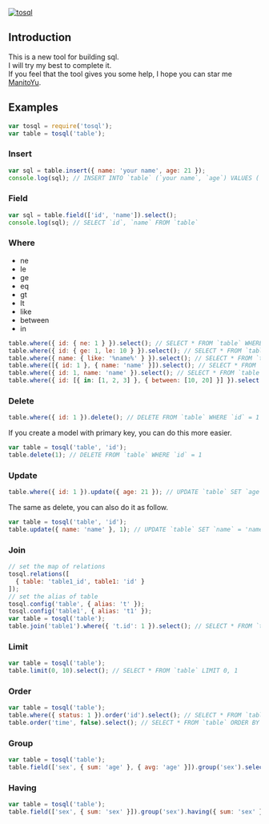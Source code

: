 [![tosql](http://www.onionkings.com/tosql.png)](https://github.com/ManitoYu/tosql)

## Introduction

This is a new tool for building sql.  
I will try my best to complete it.  
If you feel that the tool gives you some help, I hope you can star me [ManitoYu](https://github.com/ManitoYu/tosql).

## Examples

```js
var tosql = require('tosql');
var table = tosql('table');
```

### Insert

```js
var sql = table.insert({ name: 'your name', age: 21 });
console.log(sql); // INSERT INTO `table` (`your name`, `age`) VALUES ('yucong', 21)
```

### Field

```js
var sql = table.field(['id', 'name']).select();
console.log(sql); // SELECT `id`, `name` FROM `table`
```

### Where

- ne
- le
- ge
- eq
- gt
- lt
- like
- between
- in

```js
table.where({ id: { ne: 1 } }).select(); // SELECT * FROM `table` WHERE `id` != 1
table.where({ id: { ge: 1, le: 10 } }).select(); // SELECT * FROM `table` WHERE `id` >= 1 AND `id` <= 10
table.where({ name: { like: '%name%' } }).select(); // SELECT * FROM `table` WHERE `name` LIKE '%name%'
table.where([{ id: 1 }, { name: 'name' }]).select(); // SELECT * FROM `table` WHERE (`id` = 1) OR (`name` = 'name')
table.where({ id: 1, name: 'name' }).select(); // SELECT * FROM `table` WHERE `id` = 1 AND `name` = 'name'
table.where({ id: [{ in: [1, 2, 3] }, { between: [10, 20] }] }).select(); // SELECT * FROM `table` WHERE ((`id` IN (1, 2, 3)) OR (`id` BETWEEN 10 AND 20))
```

### Delete

```js
table.where({ id: 1 }).delete(); // DELETE FROM `table` WHERE `id` = 1
```

If you create a model with primary key, you can do this more easier.
```js
var table = tosql('table', 'id');
table.delete(1); // DELETE FROM `table` WHERE `id` = 1
```

### Update

```js
table.where({ id: 1 }).update({ age: 21 }); // UPDATE `table` SET `age` = 21 WHERE `id` = 1
```

The same as delete, you can also do it as follow.
```js
var table = tosql('table', 'id');
table.update({ name: 'name' }, 1); // UPDATE `table` SET `name` = 'name' WHERE `id` = 1
```

### Join

```js
// set the map of relations
tosql.relations([
  { table: 'table1_id', table1: 'id' }
]);
// set the alias of table
tosql.config('table', { alias: 't' });
tosql.config('table1', { alias: 't1' });
var table = tosql('table');
table.join('table1').where({ 't.id': 1 }).select(); // SELECT * FROM `table` `t` LEFT JOIN `table1` `t1` ON `t1`.`id` = `t`.`table1_id` WHERE `t`.`id` = 1
```

### Limit

```js
var table = tosql('table');
table.limit(0, 10).select(); // SELECT * FROM `table` LIMIT 0, 1
```

### Order

```js
var table = tosql('table');
table.where({ status: 1 }).order('id').select(); // SELECT * FROM `table` WHERE `status` = 1 ORDER BY `id` DESC
table.order('time', false).select(); // SELECT * FROM `table` ORDER BY `time` ASC
```

### Group

```js
var table = tosql('table');
table.field(['sex', { sum: 'age' }, { avg: 'age' }]).group('sex').select(); // SELECT `sex`, SUM(`age`), AVG(`age`) FROM `table` GROUP BY `sex`
```

### Having

```js
var table = tosql('table');
table.field(['sex', { sum: 'sex' }]).group('sex').having({ sum: 'sex' }, { gt: 1 }).select(); // SELECT `sex`, SUM(`sex`) FROM `table` GROUP BY `sex` HAVING SUM(`sex`) > 1
```
